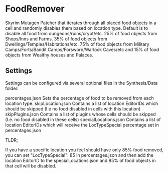 # FoodRemover
Skyrim Mutagen Patcher that iterates through all placed food objects in a cell and randomly disables them based on location type. Default is to disable all food from dungeons/ruins/crypt/etc. 25% of food objects from Shops/Inns and Farms. 35% of food objects from Dwellings/Temples/Habitations/etc. 75% of food objects from Military Camps/Forts/Bandit Camps/Forsworn/Warlock Caves/etc and 15% of food objects from Wealthy houses and Palaces. 

## Settings
Settings can be configured via several optional files in the Synthesis/Data folder.

percentages.json Sets the percentage of food to be removed from each location type.
skipLocation.json Contains a list of location EditorIDs which should be skipped (I.e no food disabled in cells with this location)
skipPlugins.json Contains a list of plugins whose cells should be skipped (I.e. no food disabled in these cells)
specialLocations.json Contains a list of location EditorIDs which will receive the LocTypeSpecial percentage set in percentages.json

TLDR;

If you have a specific location you feel should have only 85% food removed, you can set "LocTypeSpecial": 85 in percentages.json and then add the location EditorID to the specialLocations.json and 85% of food objects in that cell will be disabled.
